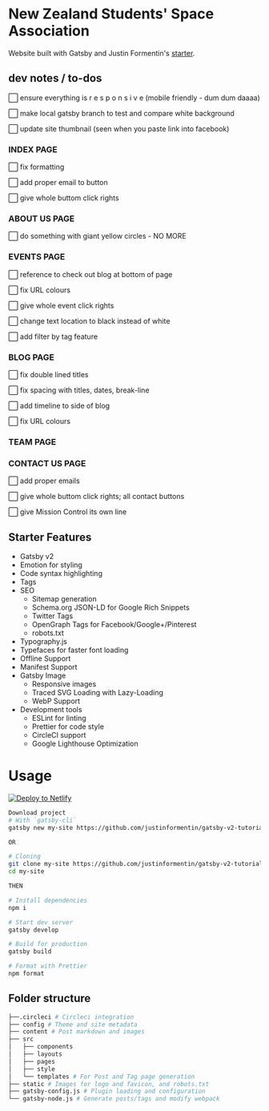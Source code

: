 # New Zealand Students' Space Association
Website built with Gatsby and Justin Formentin's <a href="https://github.com/justinformentin/gatsby-v2-tutorial-starter">starter</a>.

## dev notes / to-dos

:white_large_square: ensure everything is r e s p o n s i v e (mobile friendly - dum dum daaaa)

:white_large_square: make local gatsby branch to test and compare white background


:white_large_square: update site thumbnail (seen when you paste link into facebook)

### INDEX PAGE

:white_large_square: fix formatting

:white_large_square: add proper email to button

:white_large_square: give whole buttom click rights


### ABOUT US PAGE

:white_large_square: do something with giant yellow circles - NO MORE


### EVENTS PAGE

:white_large_square: reference to check out blog at bottom of page

:white_large_square: fix URL colours

:white_large_square: give whole event click rights

:white_large_square: change text location to black instead of white

:white_large_square: add filter by tag feature


### BLOG PAGE

:white_large_square: fix double lined titles

:white_large_square: fix spacing with titles, dates, break-line

:white_large_square: add timeline to side of blog

:white_large_square: fix URL colours


### TEAM PAGE


### CONTACT US PAGE

:white_large_square: add proper emails

:white_large_square: give whole buttom click rights; all contact buttons

:white_large_square: give Mission Control its own line

## Starter Features

- Gatsby v2
- Emotion for styling
- Code syntax highlighting
- Tags
- SEO
  - Sitemap generation
  - Schema.org JSON-LD for Google Rich Snippets
  - Twitter Tags
  - OpenGraph Tags for Facebook/Google+/Pinterest
  - robots.txt
- Typography.js
- Typefaces for faster font loading
- Offline Support
- Manifest Support
- Gatsby Image
  - Responsive images
  - Traced SVG Loading with Lazy-Loading
  - WebP Support
- Development tools
  - ESLint for linting
  - Prettier for code style
  - CircleCI support
  - Google Lighthouse Optimization

# Usage

[![Deploy to Netlify](https://www.netlify.com/img/deploy/button.svg)](https://app.netlify.com/start/deploy?repository=https://github.com/justinformentin/gatsby-v2-tutorial-starter)

```bash
Download project
# With `gatsby-cli`
gatsby new my-site https://github.com/justinformentin/gatsby-v2-tutorial-starter

OR

# Cloning
git clone my-site https://github.com/justinformentin/gatsby-v2-tutorial-starter.git
cd my-site

THEN

# Install dependencies
npm i

# Start dev server
gatsby develop

# Build for production
gatsby build

# Format with Prettier
npm format

```

## Folder structure
```bash
├──.circleci # Circleci integration
├── config # Theme and site metadata
├── content # Post markdown and images
├── src
│   ├── components
│   ├── layouts
│   ├── pages
│   ├── style
│   └── templates # For Post and Tag page generation
├── static # Images for logo and favicon, and robots.txt
├── gatsby-config.js # Plugin loading and configuration
└── gatsby-node.js # Generate posts/tags and modify webpack
```

